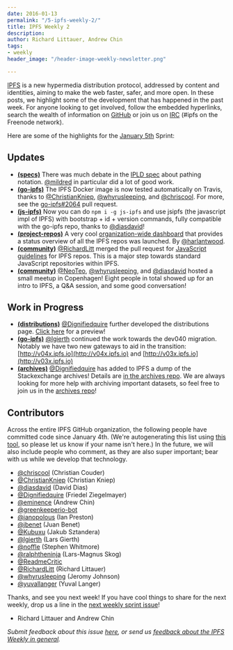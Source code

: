 ```yaml
---
date: 2016-01-13
permalink: "/5-ipfs-weekly-2/"
title: IPFS Weekly 2
description: 
author: Richard Littauer, Andrew Chin
tags:
- weekly
header_image: "/header-image-weekly-newsletter.png"

---
```

[IPFS](//ipfs.io/) is a new hypermedia distribution protocol, addressed by content and identities, aiming to make the web faster, safer, and more open. In these posts, we highlight some of the development that has happened in the past week. For anyone looking to get involved, follow the embedded hyperlinks, search the wealth of information on [GitHub](//github.com/ipfs) or join us on [IRC](//webchat.freenode.net/?channels=ipfs) (#ipfs on the Freenode network).

Here are some of the highlights for the [January 5th](//github.com/ipfs/pm/issues/77) Sprint:

## Updates

- [**(specs)**](//github.com/ipfs/specs) There was much debate in the [IPLD spec](https://github.com/ipfs/specs/pull/37) about pathing notation. [@mildred](//github.com/mildred) in particular did a lot of good work.
- [**(go-ipfs)**](//github.com/ipfs/go-ipfs) The IPFS Docker image is now tested automatically on Travis, thanks to [@ChristianKniep](//github.com/ChristianKniep), [@whyrusleeping](//github.com/whyrusleeping), and [@chriscool](//github.com/chriscool). For more, see the [go-ipfs#2064](//github.com/ipfs/go-ipfs/pull/2064) pull request.
- [**(js-ipfs)**](//github.com/ipfs/js-ipfs) Now you can do `npm i -g js-ipfs` and use jsipfs (the javascript impl of IPFS) with bootstrap + id + version commands, fully compatible with the go-ipfs repo, thanks to [@diasdavid](//github.com/diasdavid)!
- [**(project-repos)**](//github.com/ipfs/project-repos) A very cool [organization-wide dashboard](http://project-repos.ipfs.io/) that provides a status overview of all the IPFS repos was launched. By [@harlantwood](//github.com/harlantwood).
- [**(community)**](//github.com/ipfs/community) [@RichardLitt](//github.com/RichardLitt) merged the pull request for [JavaScript guidelines](//github.com/ipfs/community/blob/master/js-contribution-guidelines.md) for IPFS repos. This is a major step towards standard JavaScript repositories within IPFS.
- [**(community)**](//github.com/ipfs/community#meetups) [@NeoTeo](//github.com/NeoTeo), [@whyrusleeping](//github.com/whyrusleeping), and [@diasdavid](//github.com/diasdavid) hosted a small meetup in Copenhagen! Eight people in total showed up for an intro to IPFS, a Q&A session, and some good conversation!

## Work in Progress

- [**(distributions)**](//github.com/distributions) [@Dignifiedquire](//github.com/Dignifiedquire) further developed the distributions page. [Click here](http://v04x.ipfs.io/ipfs/QmZyvWokPYGg6DrjE6o2V7qhThzZQZ8QCWqdd2U3S75HXC/index.html) for a preview!
- [**(go-ipfs)**](//github.com/ipfs/go-ipfs) [@lgierth](//github.com/lgierth) continued the work towards the dev040 migration. Notably we have two new gateways to aid in the transition: [http://v04x.ipfs.io](http://v04x.ipfs.io) and [http://v03x.ipfs.io](http://v03x.ipfs.io)
- [**(archives)**](//github.com/ipfs/archives/) [@Dignifiedquire](//github.com/Dignifiedquire) has added to IPFS a dump of the Stackexchange archives! Details are [in the archives repo](//github.com/ipfs/archives/issues/50). We are always looking for more help with archiving important datasets, so feel free to join us in the [archives repo](//github.com/ipfs/archives/)!

## Contributors

Across the entire IPFS GitHub organization, the following people have committed code since January 4th. (We're autogenerating this list using [this tool](//github.com/ipfs/weekly/blob/master/tools/get_commits.py), so please let us know if your name isn't here.) In the future, we will also include people who comment, as they are also super important; bear with us while we develop that technology.

- [@chriscool](//github.com/chriscool) (Christian Couder)
- [@ChristianKniep](//github.com/ChristianKniep) (Christian Kniep)
- [@diasdavid](//github.com/diasdavid) (David Dias)
- [@Dignifiedquire](//github.com/Dignifiedquire) (Friedel Ziegelmayer)
- [@eminence](//github.com/eminence) (Andrew Chin)
- [@greenkeeperio-bot](//github.com/greenkeeperio-bot)
- [@ianopolous](//github.com/ianopolous) (Ian Preston)
- [@jbenet](//github.com/jbenet) (Juan Benet)
- [@Kubuxu](//github.com/Kubuxu) (Jakub Sztandera)
- [@lgierth](//github.com/lgierth) (Lars Gierth)
- [@noffle](//github.com/noffle) (Stephen Whitmore)
- [@ralphtheninja](//github.com/ralphtheninja) (Lars-Magnus Skog)
- [@ReadmeCritic](//github.com/ReadmeCritic)
- [@RichardLitt](//github.com/RichardLitt) (Richard Littauer)
- [@whyrusleeping](//github.com/whyrusleeping) (Jeromy Johnson)
- [@yuvallanger](//github.com/yuvallanger) (Yuval Langer)

Thanks, and see you next week! If you have cool things to share for the next weekly, drop us a line in the [next weekly sprint issue](//github.com/ipfs/pm/issues/79)!

- Richard Littauer and Andrew Chin

_Submit feedback about this issue [here](//github.com/ipfs/weekly/issues/10), or send us [feedback about the IPFS Weekly in general](//github.com/ipfs/weekly/issues/7)._